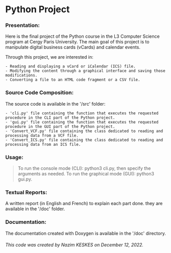 # Python Project
### Presentation:

Here is the final project of the Python course in the L3 Computer Science program at Cergy Paris University.
The main goal of this project is to manipulate digital business cards (vCards) and calendar events.

Through this project, we are interested in:

	- Reading and displaying a vCard or iCalendar (ICS) file.
	- Modifying the content through a graphical interface and saving those modifications.
	- Converting a file to an HTML code fragment or a CSV file.

### Source Code Composition:
The source code is available in the '/src' folder:

	- 'cli.py' file containing the function that executes the requested procedure in the CLI part of the Python project.
	- 'gui.py' file containing the function that executes the requested procedure in the GUI part of the Python project.
	- 'Convert_VCF.py' file containing the class dedicated to reading and processing data from a VCF file.
	- 'Convert_ICS.py' file containing the class dedicated to reading and processing data from an ICS file.

### Usage:
> To run the console mode (CLI): python3 cli.py, then specify the arguments as needed.
> To run the graphical mode (GUI): python3 gui.py.

### Textual Reports:
 A written report (in English and French) to explain each part done. they are available in the '/doc' folder.

### Documentation:
The documentation created with Doxygen is available in the '/doc' directory.

###### This code was created by Nazim KESKES on December 12, 2022.
